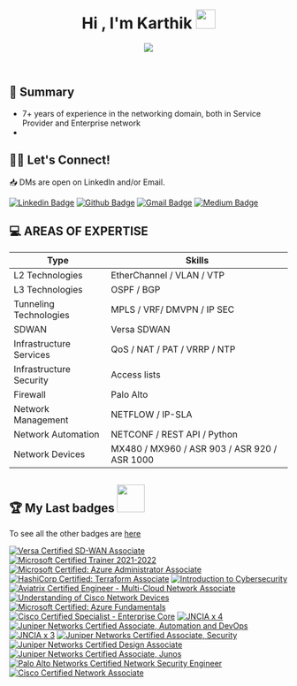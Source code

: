 <h1 align="center">Hi , I'm Karthik <img src="https://media.giphy.com/media/hvRJCLFzcasrR4ia7z/giphy.gif" width="35"></h1>
<p align="center">
<img src="https://readme-typing-svg.herokuapp.com?color=33AEF7&lines=Network+Engineer;Cloud+Technology+Enthusiast;IoT+hobbyist&center=true&width=500&height=50">
</p>

<br>

## 📜 Summary
 - 7+ years of experience in the networking domain, both in Service Provider and Enterprise network
 - 

## 👋🏼 Let's Connect!
📥 DMs are open on LinkedIn and/or Email.

[![Linkedin Badge](https://img.shields.io/badge/-karthikc-blue?style=flat-square&logo=Linkedin&logoColor=white&link=https://www.linkedin.com/in/karthikc/)](https://www.linkedin.com/in/karthikc/)
[![Github Badge](https://img.shields.io/badge/-karthikc-black?style=flat-square&logo=Github&logoColor=white&link=https://github.com/ckarthik20)](https://github.com/ckarthik20)
[![Gmail Badge](https://img.shields.io/badge/-karthikc@gmail.com-c14438?style=flat-square&logo=Gmail&logoColor=white&link=mailto:karthikc@gmail.com)](mailto:karthikc@gmail.com)
[![Medium Badge](https://img.shields.io/badge/-karthikc-12100E?style=flat-square&logo=medium&logoColor=white&link=https://medium.com/@karthikc)](https://medium.com/@karthikc)



## 💻 AREAS OF EXPERTISE
| Type                   | Skills                                                                                                       |
|------------------------|--------------------------------------------------------------------------------------------------------------|
| L2 Technologies        | EtherChannel / VLAN / VTP                                                                                    |
| L3 Technologies        | OSPF / BGP                                                                        						    |
| Tunneling Technologies | MPLS / VRF/ DMVPN / IP SEC   																				|
| SDWAN                  | Versa SDWAN																								    |
| Infrastructure Services| QoS / NAT / PAT / VRRP / NTP																				    |
| Infrastructure Security| Access lists                                                                                                 |
| Firewall               | Palo Alto                                                                                                    |
| Network Management     | NETFLOW / IP-SLA |
| Network Automation     | NETCONF / REST API / Python                                                                  |
| Network Devices        | MX480 / MX960 / ASR 903 / ASR 920 / ASR 1000                                               |



## :trophy: My Last badges <img src = "https://media.giphy.com/media/3orifgYbnsq43eFsdO/giphy.gif" width = 50px>

To see all the other badges are [here](https://www.credly.com/users/karthikc/badges)

<!--START_SECTION:badges-->
[![Versa Certified SD-WAN Associate](https://images.credly.com/size/100x100/images/d948a85f-7826-4d49-b3f0-ff1110b14f48/SD-WAN_Associate_badge-04.png)](https://www.credly.com/badges/8c579fb7-d525-4895-878d-517ba2bc88f5 "Versa Certified SD-WAN Associate")
[![Microsoft Certified Trainer 2021-2022](https://images.credly.com/size/100x100/images/a6ea4416-4f34-4a85-bc24-eb3fe32fd241/MCT-Microsoft_Certified_Trainer-600x600.png)](https://www.credly.com/badges/b51512f6-7a71-4098-bc68-9e177839b01f "Microsoft Certified Trainer 2021-2022")
[![Microsoft Certified: Azure Administrator Associate](https://images.credly.com/size/100x100/images/336eebfc-0ac3-4553-9a67-b402f491f185/azure-administrator-associate-600x600.png)](https://www.credly.com/badges/d37339b2-12b7-4383-bd40-2571a781bfcd "Microsoft Certified: Azure Administrator Associate")
[![HashiCorp Certified: Terraform Associate](https://images.credly.com/size/100x100/images/99289602-861e-4929-8277-773e63a2fa6f/image.png)](https://www.credly.com/badges/da874986-00aa-41ad-b42a-170d059e3d29 "HashiCorp Certified: Terraform Associate")
[![Introduction to Cybersecurity](https://images.credly.com/size/100x100/images/af8c6b4e-fc31-47c4-8dcb-eb7a2065dc5b/I2CS__1_.png)](https://www.credly.com/badges/62092322-2b35-4150-9f4b-28ec5b07f1ea "Introduction to Cybersecurity")
[![Aviatrix Certified Engineer - Multi-Cloud Network Associate](https://images.credly.com/size/100x100/images/30dea324-9ebf-4a7b-96b0-4ee602f0d5e7/aceAssociatetBadgeArtboard_1.png)](https://www.credly.com/badges/2ea392e8-2b91-491a-914d-f4363733f60a "Aviatrix Certified Engineer - Multi-Cloud Network Associate")
[![Understanding of Cisco Network Devices](https://images.credly.com/size/100x100/images/1442feda-7455-4bcb-a114-8803c9dee675/CV_PNG_L200.png)](https://www.credly.com/badges/56d7e54d-081d-4788-a64b-93c47cf65440 "Understanding of Cisco Network Devices")
[![Microsoft Certified: Azure Fundamentals](https://images.credly.com/size/100x100/images/be8fcaeb-c769-4858-b567-ffaaa73ce8cf/image.png)](https://www.credly.com/badges/5fd2b53f-85cc-4677-bb9a-0564fe748d9a "Microsoft Certified: Azure Fundamentals")
[![Cisco Certified Specialist - Enterprise Core](https://images.credly.com/size/100x100/images/772efbeb-3c61-459c-ba0d-2fa52828d119/Cisco_Specialist_600.png)](https://www.credly.com/badges/e0ec726f-249e-4638-a469-e873621def04 "Cisco Certified Specialist - Enterprise Core")
[![JNCIA x 4](https://images.credly.com/size/100x100/images/38a71b3b-403d-44a9-9ed5-f7218549249f/JNCIA_4A.png)](https://www.credly.com/badges/8d75270b-51b8-4cc4-83d1-b87d92531cdf "JNCIA x 4")
[![Juniper Networks Certified Associate, Automation and DevOps](https://images.credly.com/size/100x100/images/ad30282b-5a30-4202-a05c-9c6f4f751595/L_01_asso_JNCIA-DevOps.png)](https://www.credly.com/badges/cbd7addf-7a0f-4dd0-9c44-4610867c15f0 "Juniper Networks Certified Associate, Automation and DevOps")
[![JNCIA x 3](https://images.credly.com/size/100x100/images/d9f1f414-d4a5-4ef9-96f8-26e3ada93583/M_01_asso_3A.png)](https://www.credly.com/badges/b0c2d5bc-a39a-4182-8a9a-5a21593486cf "JNCIA x 3")
[![Juniper Networks Certified Associate, Security](https://images.credly.com/size/100x100/images/c61cfe43-7e75-4636-818d-88b47e9a2b4c/L_01_asso_JNCIA-SEC.png)](https://www.credly.com/badges/118c5dd7-57a9-4893-8c69-13050b579687 "Juniper Networks Certified Associate, Security")
[![Juniper Networks Certified Design Associate](https://images.credly.com/size/100x100/images/4087bc56-d17f-4ae1-b9df-2b60ea30cf5b/L_01_asso_JNCDA.png)](https://www.credly.com/badges/d43490c2-991b-499e-86b5-33536c46ccc8 "Juniper Networks Certified Design Associate")
[![Juniper Networks Certified Associate, Junos](https://images.credly.com/size/100x100/images/115e08d1-6b0c-40b2-aa15-5906022f4db0/L_01_asso_JNCIA-Junos.png)](https://www.credly.com/badges/dda56c3a-b6d6-4ed6-8476-8345f94be99b "Juniper Networks Certified Associate, Junos")
[![Palo Alto Networks Certified Network Security Engineer](https://images.credly.com/size/100x100/images/a7179299-0c6e-4327-a27d-ea5853a1ab55/pan_pcnse_digital-badge_sharing-logo-2048x2048.png)](https://www.credly.com/badges/b534045d-649b-42d9-8def-0b0201474bc1 "Palo Alto Networks Certified Network Security Engineer")
[![Cisco Certified Network Associate](https://images.credly.com/size/100x100/images/683783d8-eaac-4c37-a14d-11bd8a36321d/ccna_600.png)](https://www.credly.com/badges/6f2ed529-2f28-4da4-bcdc-95c500ab9926 "Cisco Certified Network Associate")
<!--END_SECTION:badges-->
